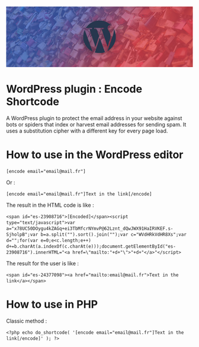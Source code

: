 ![WordPress plugin : Encode Shortcode](https://raw.githubusercontent.com/julien-jacob/encode-shortcode/master/assets/banner-772x250.jpg)

# WordPress plugin : Encode Shortcode

A WordPress plugin to protect the email address in your website against bots or spiders that index or harvest email addresses for sending spam. It uses a substitution cipher with a different key for every page load.

# How to use in the WordPress editor

    [encode email="email@mail.fr"]

Or :

    [encode email="email@mail.fr"]Text in the link[/encode]

The result in the HTML code is like :

    <span id="es-23908716">[Encoded]</span><script type="text/javascript">var a="x78UC50DOygu4kZAGq+ei3TbMfcrNYmvP@62Lznt_dQwJWX91HaIRVKEF.s-SjholpB";var b=a.split("").sort().join("");var c="WVdHRkVdHR8Xs";var d="";for(var e=0;e<c.length;e++)	d+=b.charAt(a.indexOf(c.charAt(e)));document.getElementById("es-23908716").innerHTML="<a href=\"mailto:"+d+"\">"+d+"</a>"</script>

The result for the user is like :

    <span id="es-24377098"><a href="mailto:email@mail.fr">Text in the link</a></span>

# How to use in PHP

Classic method :

    <?php echo do_shortcode( '[encode email="email@mail.fr"]Text in the link[/encode]' ); ?>
